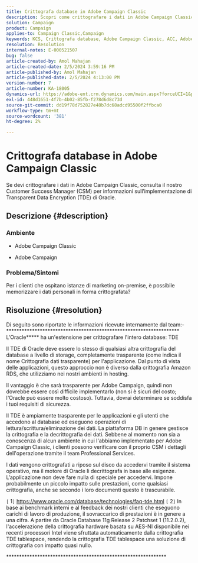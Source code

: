 ```yaml
---
title: Crittografa database in Adobe Campaign Classic
description: Scopri come crittografare i dati in Adobe Campaign Classic. Utilizza Transparent Data Encryption (TDE) di Oracle.
solution: Campaign
product: Campaign
applies-to: Campaign Classic,Campaign
keywords: KCS, Crittografa database, Adobe Campaign Classic, ACC, Adobe Campaign, FAQ, Oracle, Oracle TDE
resolution: Resolution
internal-notes: E-000521507
bug: false
article-created-by: Amol Mahajan
article-created-date: 2/5/2024 3:59:16 PM
article-published-by: Amol Mahajan
article-published-date: 2/5/2024 4:13:00 PM
version-number: 7
article-number: KA-18005
dynamics-url: https://adobe-ent.crm.dynamics.com/main.aspx?forceUCI=1&pagetype=entityrecord&etn=knowledgearticle&id=4e81807d-3fc4-ee11-9079-6045bd0063aa
exl-id: 448d1651-4f7b-4b02-85fb-f278d6d8c73d
source-git-commit: dd19f78d752827e48b7dc68adcd95500f2ffbca0
workflow-type: tm+mt
source-wordcount: '381'
ht-degree: 2%

---
```


# Crittografa database in Adobe Campaign Classic


Se devi crittografare i dati in Adobe Campaign Classic, consulta il nostro Customer Success Manager (CSM) per informazioni sull’implementazione di Transparent Data Encryption (TDE) di Oracle.

## Descrizione {#description}


### <b>Ambiente</b>

- Adobe Campaign Classic


- Adobe Campaign




### <b>Problema/Sintomi</b>

Per i clienti che ospitano istanze di marketing on-premise, è possibile memorizzare i dati personali in forma crittografata?


## Risoluzione {#resolution}


Di seguito sono riportate le informazioni ricevute internamente dal team:- \*\*\*\*\*\*\*\*\*\*\*\*\*\*\*\*\*\*\*\*\*\*\*\*\*\*\*\*\*\*\*\*\*\*\*\*\*\*\*\*\*\*\*\*\*\*\*\*\*\*\*\*\*\*\*\*\*\*\*\*\*\*\*\*\*\*\* L&#39;Oracle*\*\*\*\* ha un&#39;estensione per crittografare l&#39;intero database: TDE

Il TDE di Oracle deve essere lo stesso di qualsiasi altra crittografia del database a livello di storage, completamente trasparente (come indica il nome Crittografia dati trasparente) per l&#39;applicazione. Dal punto di vista delle applicazioni, questo approccio non è diverso dalla crittografia Amazon RDS, che utilizziamo nei nostri ambienti in hosting.

Il vantaggio è che sarà trasparente per Adobe Campaign, quindi non dovrebbe essere così difficile implementarlo (non si è sicuri del costo; l&#39;Oracle può essere molto costoso). Tuttavia, dovrai determinare se soddisfa i tuoi requisiti di sicurezza.

Il TDE è ampiamente trasparente per le applicazioni e gli utenti che accedono al database ed eseguono operazioni di lettura/scrittura/eliminazione dei dati. La piattaforma DB in genere gestisce la crittografia e la decrittografia dei dati. Sebbene al momento non sia a conoscenza di alcun ambiente in cui l&#39;abbiamo implementato per Adobe Campaign Classic, i clienti possono verificare con il proprio CSM i dettagli dell&#39;operazione tramite il team Professional Services.

I dati vengono crittografati a riposo sul disco da accedervi tramite il sistema operativo, ma il motore di Oracle li decrittografa in base alle esigenze. L’applicazione non deve fare nulla di speciale per accedervi. Impone probabilmente un piccolo impatto sulle prestazioni, come qualsiasi crittografia, anche se secondo i loro documenti questo è trascurabile.

`[` 1`]`  https://www.oracle.com/database/technologies/faq-tde.html
`[` 2`]`  In base ai benchmark interni e al feedback dei nostri clienti che eseguono carichi di lavoro di produzione, il sovraccarico di prestazioni è in genere a una cifra. A partire da Oracle Database 11g Release 2 Patchset 1 (11.2.0.2), l&#39;accelerazione della crittografia hardware basata su AES-NI disponibile nei recenti processori Intel viene sfruttata automaticamente dalla crittografia TDE tablespace, rendendo la crittografia TDE tablespace una soluzione di crittografia con impatto quasi nullo.

\*\*\*\*\*\*\*\*\*\*\*\*\*\*\*\*\*\*\*\*\*\*\*\*\*\*\*\*\*\*\*\*\*\*\*\*\*\*\*\*\*\*\*\*\*\*\*\*\*\*\*\*\*\*\*\*\*\*\*\*\*\*
